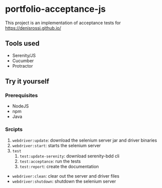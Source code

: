 portfolio-acceptance-js
=======================

This project is an implementation of acceptance tests for https://denisrossi.github.io/

## Tools used
* Serenity/JS
* Cucumber
* Protractor

## Try it yourself

### Prerequisites
* NodeJS
* npm
* Java

### Srcipts
1. `webdriver:update`:  download the selenium server jar and driver binaries
2. `webdriver:start`: starts the selenium server
3. `test`
	1. `test:update-serenity`: download serenity-bdd cli
	2. `test:acceptance`: run the tests
	3. `test:report`: create the documentation
* `webdriver:clean`: clear out the server and driver files
* `webdriver:shutdown`: shutdown the selenium server